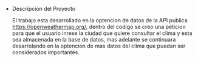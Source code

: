 * Descripcion del Proyecto
  
  El trabajo esta desarrollado en la optencion de datos de la API publica https://openweathermap.org/, dentro del codigo se creo una peticion para que el usuario inrese la ciudad que quiere consultar el clima y esta sea almacenada en la base de datos, mas adelante se continuara desarrolando en la optencion de mas datos del clima que puedan ser considerados importantes.

